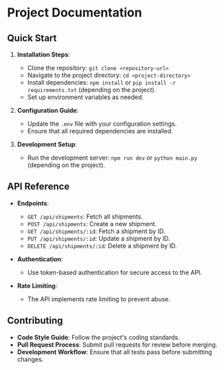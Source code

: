 # Project Documentation

## Quick Start
1. **Installation Steps**:
   - Clone the repository: `git clone <repository-url>`
   - Navigate to the project directory: `cd <project-directory>`
   - Install dependencies: `npm install` or `pip install -r requirements.txt` (depending on the project).
   - Set up environment variables as needed.

2. **Configuration Guide**:
   - Update the `.env` file with your configuration settings.
   - Ensure that all required dependencies are installed.

3. **Development Setup**:
   - Run the development server: `npm run dev` or `python main.py` (depending on the project).

## API Reference
- **Endpoints**:
  - `GET /api/shipments`: Fetch all shipments.
  - `POST /api/shipments`: Create a new shipment.
  - `GET /api/shipments/:id`: Fetch a shipment by ID.
  - `PUT /api/shipments/:id`: Update a shipment by ID.
  - `DELETE /api/shipments/:id`: Delete a shipment by ID.

- **Authentication**: 
  - Use token-based authentication for secure access to the API.

- **Rate Limiting**: 
  - The API implements rate limiting to prevent abuse.

## Contributing
- **Code Style Guide**: Follow the project's coding standards.
- **Pull Request Process**: Submit pull requests for review before merging.
- **Development Workflow**: Ensure that all tests pass before submitting changes.
